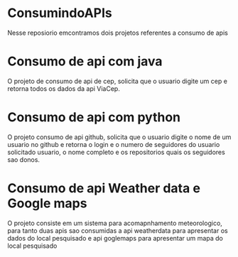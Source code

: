 # ConsumindoAPIs

Nesse reposiorio emcontramos dois projetos referentes a consumo de apis

# Consumo de api com java
O projeto de consumo de api de cep, solicita que o usuario digite um cep e retorna todos os dados da api ViaCep.

# Consumo de api com python
O projeto consumo de api github, solicita que o usuario digite o nome de um usuario no github e retorna o login e o numero de seguidores do usuario solicitado usuario, o nome completo e os repositorios quais os seguidores sao donos.

# Consumo de api Weather data e Google maps
 O projeto consiste em um sistema para acomapnhamento meteorologico, para tanto duas apis sao consumidas a api weatherdata para apresentar os dados do local pesquisado e api goglemaps para apresentar um mapa do local pesquisado
